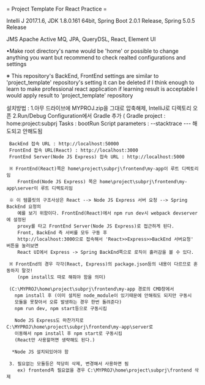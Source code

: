 = Project Template For React Practice =

Intelli J 2017.1.6, JDK 1.8.0.161 64bit, Spring Boot 2.0.1 Release, Spring 5.0.5 Release

JMS Apache Active MQ, JPA, QueryDSL, React, Element UI

•Make root directory's name would be 'home' or possible to change anything you want but recommend to check realted configurations and settings

※ This repository's BackEnd, FrontEnd settings are similar to 'project_template' repository's setting
   it can be deleted if I think enough to learn to make professional react application
   if learning result is acceptable I would apply result to 'project_template' repository

   설치방법 : 
     1.아무 드라이브에 MYPROJ.zip을 그대로 압축해제, IntelliJ로 디렉토리 오픈
     2.Run/Debug Configuration에서 Gradle 추가 
       (
         Gradle project : home:project:subprj
         Tasks : bootRun
         Script parameters : --stacktrace --- 해도되고 안해도됨

     BackEnd 접속 URL : http://localhost:50000
     FrontEnd 접속 URL(React) : http://localhost:3000
     FrontEnd Server(Node JS Express) 접속 URL : http://localhost:5000

     ※ FrontEnd(React)쪽은 home\project\subprj\frontend\my-app이 루트 디렉토리임
        FrontEnd(Node JS Express) 쪽은 home\project\subprj\frontend\my-app\server이 루트 디렉토리임

     ※ 이 템플릿의 구조사상은 React --> Node JS Express 서버 요청 --> Spring BackEnd 요청의
        예를 보기 위함이다. FrontEnd(React)에서 npm run dev시 webpack devserver에 설정된
        proxy를 타고 FrontEnd Server(Node JS Express)로 접근하게 된다.
        Front, BackEnd 측 서버를 모두 구동 후
        http://localhost:3000으로 접속해서 'React>>Express>>BackEnd 서버요청' 버튼을 눌러보면
        React UI에서 Express -> Spring BackEnd쪽으로 로직이 흘러감을 볼 수 있다.
     
     ※ FrontEnd의 경우 각각(React, Express)의 package.json등의 내용이 다르므로 혼동하지 말것!
        (npm install도 따로 해줘야 함을 의미)
 
     (C:\MYPROJ\home\project\subprj\frontend\my-app 경로의 CMD창에서 
       npm install 후 (이미 설치된 node_module이 있기때문에 안해줘도 되지만 구동시
       모듈을 못찾아서 오류 발생하는 경우 한번 돌려준다)
       npm run dev, npm start등으로 구동시킴

       Node JS Express도 마찬가지로 C:\MYPROJ\home\project\subprj\frontend\my-app\server로
       이동해서 npm install 후 npm start로 구동시킴
       (React만 사용할꺼면 생략해도 된다.)

      *Node JS 설치되있어야 함

     3. 필요없는 모듈등은 적당히 삭제, 변경해서 사용하면 됨
        ex) frontend측 필요없을 경우 C:\MYPROJ\home\project\subprj\frontend 삭제